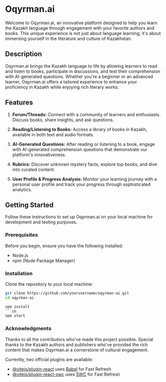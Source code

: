 # Oqyrman.ai

Welcome to Oqyrman.ai, an innovative platform designed to help you learn the Kazakh language through engagement with your favorite authors and books. This unique experience is not just about language learning; it's about immersing yourself in the literature and culture of Kazakhstan.

## Description

Oqyrman.ai brings the Kazakh language to life by allowing learners to read and listen to books, participate in discussions, and test their comprehension with AI-generated questions. Whether you're a beginner or an advanced learner, Oqyrman.ai offers a tailored experience to enhance your proficiency in Kazakh while enjoying rich literary works.

## Features

1. **Forum/Threads:** Connect with a community of learners and enthusiasts. Discuss books, share insights, and ask questions.
   
2. **Reading/Listening to Books:** Access a library of books in Kazakh, available in both text and audio formats.

3. **AI-Generated Questions:** After reading or listening to a book, engage with AI-generated comprehension questions that demonstrate our platform's innovativeness.

4. **Rubrics:** Discover unknown mystery facts, explore top books, and dive into curated content.

5. **User Profile & Progress Analysis:** Monitor your learning journey with a personal user profile and track your progress through sophisticated analytics.

## Getting Started

Follow these instructions to set up Oqyrman.ai on your local machine for development and testing purposes.

### Prerequisites

Before you begin, ensure you have the following installed:
- Node.js
- npm (Node Package Manager)

### Installation

Clone the repository to your local machine:

```sh
git clone https://github.com/yourusername/oqyrman-ai.git
cd oqyrman-ai
```

```sh
npm install
```sh
npm start
```
### Acknowledgments
Thanks to all the contributors who've made this project possible.
Special thanks to the Kazakh authors and publishers who've provided the rich content that makes Oqyrman.ai a cornerstone of cultural engagement.

Currently, two official plugins are available:

- [@vitejs/plugin-react](https://github.com/vitejs/vite-plugin-react/blob/main/packages/plugin-react/README.md) uses [Babel](https://babeljs.io/) for Fast Refresh
- [@vitejs/plugin-react-swc](https://github.com/vitejs/vite-plugin-react-swc) uses [SWC](https://swc.rs/) for Fast Refresh
